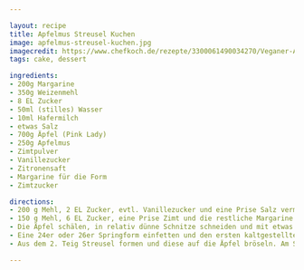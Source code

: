 ```yaml
---

layout: recipe
title: Apfelmus Streusel Kuchen
image: apfelmus-streusel-kuchen.jpg
imagecredit: https://www.chefkoch.de/rezepte/3300061490034270/Veganer-Apfelmus-Streusel-Kuchen.html
tags: cake, dessert

ingredients:
- 200g Margarine
- 350g Weizenmehl
- 8 EL Zucker
- 50ml (stilles) Wasser
- 10ml Hafermilch
- etwas Salz
- 700g Äpfel (Pink Lady)
- 250g Apfelmus
- Zimtpulver
- Vanillezucker
- Zitronensaft
- Margarine für die Form
- Zimtzucker

directions:
- 200 g Mehl, 2 EL Zucker, evtl. Vanillezucker und eine Prise Salz vermischen. 120 g Margarine, Hafermilch und 50 ml Wasser zu der Mischung hinzufügen. Falls sich der Teig nicht gut verkneten lässt, ca. 10 ml oder mehr Wasser hinzufügen. Den Teig in Folie wickeln und ca. 2 Stunden kalt stellen.
- 150 g Mehl, 6 EL Zucker, eine Prise Zimt und die restliche Margarine mischen und verkneten. In Folie gewickelt 2 Stunden kalt stellen.
- Die Äpfel schälen, in relativ dünne Schnitze schneiden und mit etwas Zitronensaft und Zimt vermischen. Die Äpfel in den Kühlschrank stellen. Den Backofen vorheizen.
- Eine 24er oder 26er Springform einfetten und den ersten kaltgestellten Teig in die Form drücken. Ich habe den Boden mit einem Glas ausgerollt. Einen 5 cm hohen Rand in der Form andrücken. Einen Teil der geschnittenen Äpfel kreisförmig auf dem Boden verteilen. Das Apfelmus darauf geben, so dass keine Lücken entstehen. Die restlichen Äpfel auf das Apfelmus legen.
- Aus dem 2. Teig Streusel formen und diese auf die Äpfel bröseln. Am Schluss mit etwas Zimtzucker bestreuen. Ca. 30 Minuten bei 200 °C backen.

---
```

